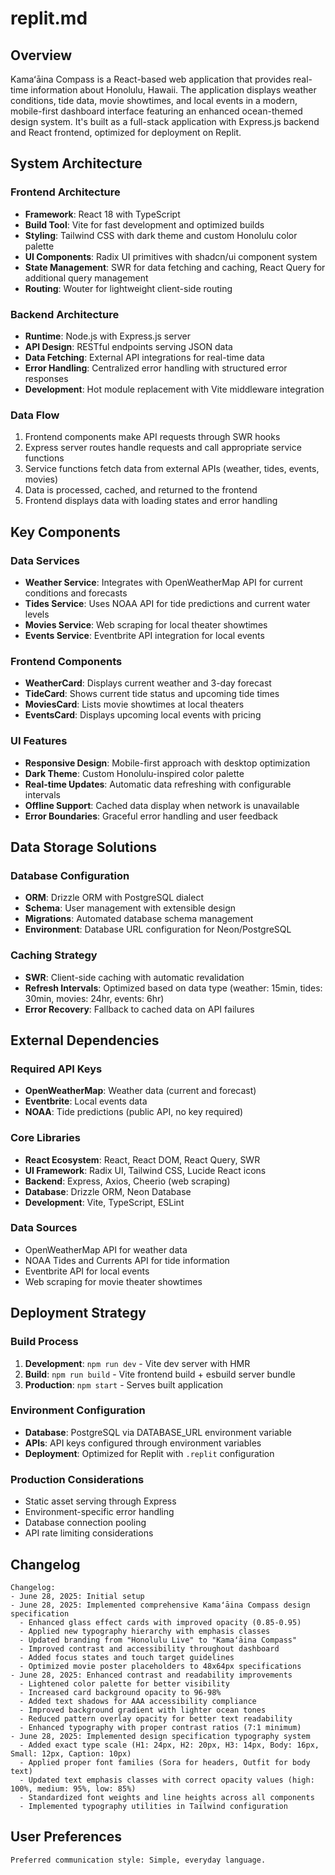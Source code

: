 # replit.md

## Overview

Kamaʻāina Compass is a React-based web application that provides real-time information about Honolulu, Hawaii. The application displays weather conditions, tide data, movie showtimes, and local events in a modern, mobile-first dashboard interface featuring an enhanced ocean-themed design system. It's built as a full-stack application with Express.js backend and React frontend, optimized for deployment on Replit.

## System Architecture

### Frontend Architecture
- **Framework**: React 18 with TypeScript
- **Build Tool**: Vite for fast development and optimized builds
- **Styling**: Tailwind CSS with dark theme and custom Honolulu color palette
- **UI Components**: Radix UI primitives with shadcn/ui component system
- **State Management**: SWR for data fetching and caching, React Query for additional query management
- **Routing**: Wouter for lightweight client-side routing

### Backend Architecture
- **Runtime**: Node.js with Express.js server
- **API Design**: RESTful endpoints serving JSON data
- **Data Fetching**: External API integrations for real-time data
- **Error Handling**: Centralized error handling with structured error responses
- **Development**: Hot module replacement with Vite middleware integration

### Data Flow
1. Frontend components make API requests through SWR hooks
2. Express server routes handle requests and call appropriate service functions
3. Service functions fetch data from external APIs (weather, tides, events, movies)
4. Data is processed, cached, and returned to the frontend
5. Frontend displays data with loading states and error handling

## Key Components

### Data Services
- **Weather Service**: Integrates with OpenWeatherMap API for current conditions and forecasts
- **Tides Service**: Uses NOAA API for tide predictions and current water levels
- **Movies Service**: Web scraping for local theater showtimes
- **Events Service**: Eventbrite API integration for local events

### Frontend Components
- **WeatherCard**: Displays current weather and 3-day forecast
- **TideCard**: Shows current tide status and upcoming tide times
- **MoviesCard**: Lists movie showtimes at local theaters
- **EventsCard**: Displays upcoming local events with pricing

### UI Features
- **Responsive Design**: Mobile-first approach with desktop optimization
- **Dark Theme**: Custom Honolulu-inspired color palette
- **Real-time Updates**: Automatic data refreshing with configurable intervals
- **Offline Support**: Cached data display when network is unavailable
- **Error Boundaries**: Graceful error handling and user feedback

## Data Storage Solutions

### Database Configuration
- **ORM**: Drizzle ORM with PostgreSQL dialect
- **Schema**: User management with extensible design
- **Migrations**: Automated database schema management
- **Environment**: Database URL configuration for Neon/PostgreSQL

### Caching Strategy
- **SWR**: Client-side caching with automatic revalidation
- **Refresh Intervals**: Optimized based on data type (weather: 15min, tides: 30min, movies: 24hr, events: 6hr)
- **Error Recovery**: Fallback to cached data on API failures

## External Dependencies

### Required API Keys
- **OpenWeatherMap**: Weather data (current and forecast)
- **Eventbrite**: Local events data
- **NOAA**: Tide predictions (public API, no key required)

### Core Libraries
- **React Ecosystem**: React, React DOM, React Query, SWR
- **UI Framework**: Radix UI, Tailwind CSS, Lucide React icons
- **Backend**: Express, Axios, Cheerio (web scraping)
- **Database**: Drizzle ORM, Neon Database
- **Development**: Vite, TypeScript, ESLint

### Data Sources
- OpenWeatherMap API for weather data
- NOAA Tides and Currents API for tide information
- Eventbrite API for local events
- Web scraping for movie theater showtimes

## Deployment Strategy

### Build Process
1. **Development**: `npm run dev` - Vite dev server with HMR
2. **Build**: `npm run build` - Vite frontend build + esbuild server bundle
3. **Production**: `npm start` - Serves built application

### Environment Configuration
- **Database**: PostgreSQL via DATABASE_URL environment variable
- **APIs**: API keys configured through environment variables
- **Deployment**: Optimized for Replit with `.replit` configuration

### Production Considerations
- Static asset serving through Express
- Environment-specific error handling
- Database connection pooling
- API rate limiting considerations

## Changelog

```
Changelog:
- June 28, 2025: Initial setup
- June 28, 2025: Implemented comprehensive Kamaʻāina Compass design specification
  - Enhanced glass effect cards with improved opacity (0.85-0.95)
  - Applied new typography hierarchy with emphasis classes
  - Updated branding from "Honolulu Live" to "Kamaʻāina Compass"
  - Improved contrast and accessibility throughout dashboard
  - Added focus states and touch target guidelines
  - Optimized movie poster placeholders to 48x64px specifications
- June 28, 2025: Enhanced contrast and readability improvements
  - Lightened color palette for better visibility
  - Increased card background opacity to 96-98%
  - Added text shadows for AAA accessibility compliance
  - Improved background gradient with lighter ocean tones
  - Reduced pattern overlay opacity for better text readability
  - Enhanced typography with proper contrast ratios (7:1 minimum)
- June 28, 2025: Implemented design specification typography system
  - Added exact type scale (H1: 24px, H2: 20px, H3: 14px, Body: 16px, Small: 12px, Caption: 10px)
  - Applied proper font families (Sora for headers, Outfit for body text)
  - Updated text emphasis classes with correct opacity values (high: 100%, medium: 95%, low: 85%)
  - Standardized font weights and line heights across all components
  - Implemented typography utilities in Tailwind configuration
```

## User Preferences

```
Preferred communication style: Simple, everyday language.
```